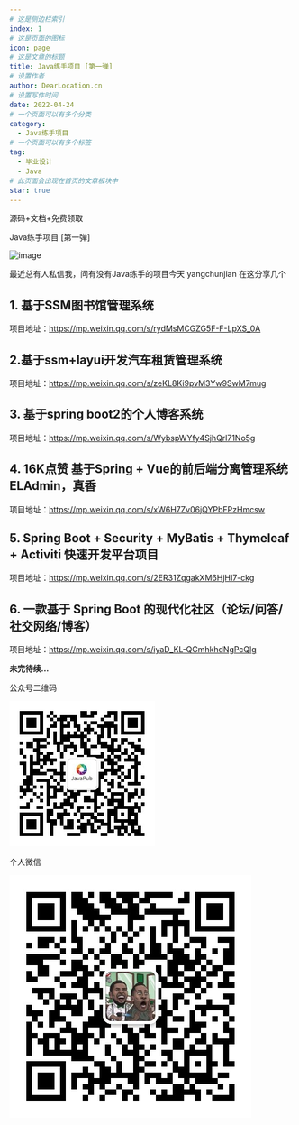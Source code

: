 ```yaml
---
# 这是侧边栏索引
index: 1
# 这是页面的图标
icon: page
# 这是文章的标题
title: Java练手项目 [第一弹]
# 设置作者
author: DearLocation.cn
# 设置写作时间
date: 2022-04-24
# 一个页面可以有多个分类
category:
  - Java练手项目
# 一个页面可以有多个标签
tag:
  - 毕业设计
  - Java
# 此页面会出现在首页的文章板块中
star: true
---
```


源码+文档+免费领取

<!-- more -->

Java练手项目 [第一弹]

![image](https://tva2.sinaimg.cn/large/007F3CC8ly1h1l2mnl7y0j30oq09h76p.jpg)


最近总有人私信我，问有没有Java练手的项目今天 yangchunjian 在这分享几个


## 1. 基于SSM图书馆管理系统

项目地址：https://mp.weixin.qq.com/s/rydMsMCGZG5F-F-LpXS_0A


## 2. ​基于ssm+layui开发汽车租赁管理系统

项目地址：https://mp.weixin.qq.com/s/zeKL8Ki9pvM3Yw9SwM7mug

## 3. 基于spring boot2的个人博客系统

项目地址：https://mp.weixin.qq.com/s/WybspWYfy4SjhQrl71No5g

## 4. 16K点赞 基于Spring + Vue的前后端分离管理系统ELAdmin，真香

项目地址：https://mp.weixin.qq.com/s/xW6H7Zv06jQYPbFPzHmcsw

## 5. Spring Boot + Security + MyBatis + Thymeleaf + Activiti 快速开发平台项目

项目地址：https://mp.weixin.qq.com/s/2ER31ZqgakXM6HjHI7-ckg


## 6. 一款基于 Spring Boot 的现代化社区（论坛/问答/社交网络/博客）

项目地址：https://mp.weixin.qq.com/s/iyaD_KL-QCmhkhdNgPcQlg

**未完待续...**


公众号二维码

![](/accounts/wechat.jpg)

个人微信

![](/accounts/QRcode.jpg)

